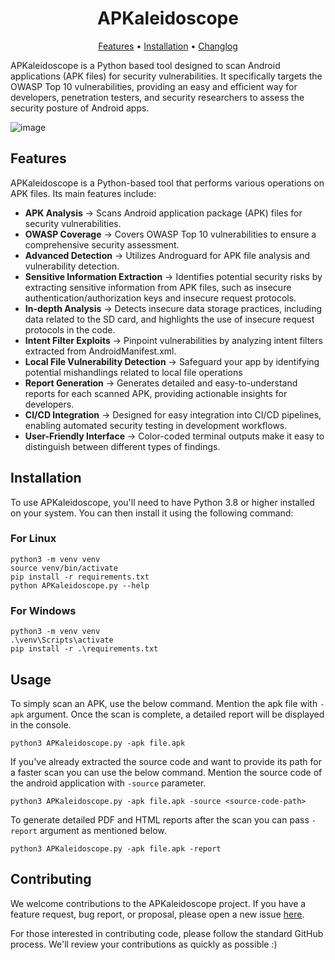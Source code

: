 # <div align="center">APKaleidoscope</div>
<div align="center">
<a href="https://github.com/d78ui98/APKaleidoscope/tree/master#features">Features</a> • 
<a href="https://github.com/d78ui98/APKaleidoscope/tree/master#installation">Installation</a> • 
<a href="https://github.com/d78ui98/APKaleidoscope/blob/master/CHANGELOG.md">Changlog</a>
</div>
<p>

APKaleidoscope is a Python based tool designed to scan Android applications (APK files) for security vulnerabilities. It specifically targets the OWASP Top 10 vulnerabilities, providing an easy and efficient way for developers, penetration testers, and security researchers to assess the security posture of Android apps.

![image](https://github.com/d78ui98/APKaleidoscope/assets/27950739/9d4087a1-5559-4a62-bf07-97e90c38f694)

## Features

APKaleidoscope is a Python-based tool that performs various operations on APK files. Its main features include:

- **APK Analysis** -> Scans Android application package (APK) files for security vulnerabilities.
- **OWASP Coverage** -> Covers OWASP Top 10 vulnerabilities to ensure a comprehensive security assessment.
- **Advanced Detection** -> Utilizes Androguard for APK file analysis and vulnerability detection.
- **Sensitive Information Extraction** -> Identifies potential security risks by extracting sensitive information from APK files, such as insecure authentication/authorization keys and insecure request protocols.
- **In-depth Analysis** -> Detects insecure data storage practices, including data related to the SD card, and highlights the use of insecure request protocols in the code.
- **Intent Filter Exploits** -> Pinpoint vulnerabilities by analyzing intent filters extracted from AndroidManifest.xml.
- **Local File Vulnerability Detection** -> Safeguard your app by identifying potential mishandlings related to local file operations
- **Report Generation** -> Generates detailed and easy-to-understand reports for each scanned APK, providing actionable insights for developers.
- **CI/CD Integration** -> Designed for easy integration into CI/CD pipelines, enabling automated security testing in development workflows.
- **User-Friendly Interface** -> Color-coded terminal outputs make it easy to distinguish between different types of findings.

## Installation

To use APKaleidoscope, you'll need to have Python 3.8 or higher installed on your system. You can then install it using the following command:
### For Linux
```
python3 -m venv venv
source venv/bin/activate
pip install -r requirements.txt
python APKaleidoscope.py --help
```
### For Windows
```
python3 -m venv venv
.\venv\Scripts\activate
pip install -r .\requirements.txt
```

## Usage

To simply scan an APK, use the below command. Mention the apk file with `-apk` argument. 
Once the scan is complete, a detailed report will be displayed in the console.

```
python3 APKaleidoscope.py -apk file.apk
```

If you've already extracted the source code and want to provide its path for a faster scan you can use the below command.
Mention the source code of the android application with `-source` parameter.
 
```
python3 APKaleidoscope.py -apk file.apk -source <source-code-path>
```
To generate detailed PDF and HTML reports after the scan you can pass `-report` argument as mentioned below.
```
python3 APKaleidoscope.py -apk file.apk -report
```
## Contributing

We welcome contributions to the APKaleidoscope project. If you have a feature request, bug report, or proposal, please open a new issue [here](https://github.com/d78ui98/APKaleidoscope/issues).

For those interested in contributing code, please follow the standard GitHub process.
We'll review your contributions as quickly as possible :)


